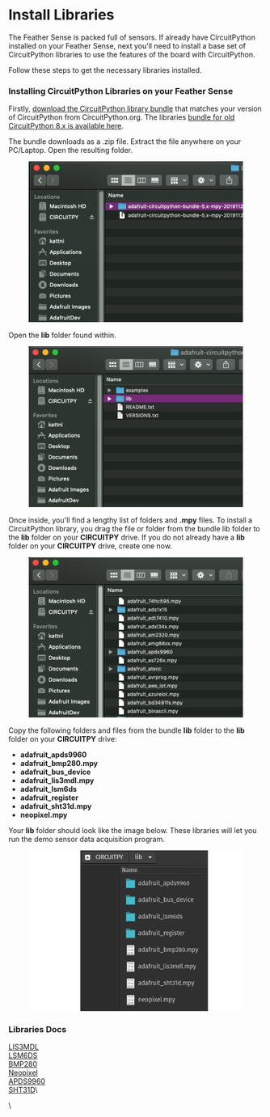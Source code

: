 # Install Libraries

The Feather Sense is packed full of sensors. If already have CircuitPython installed on your Feather Sense, next you'll need to install a base set of CircuitPython libraries to use the features of the board with CircuitPython.

Follow these steps to get the necessary libraries installed.

### Installing CircuitPython Libraries on your Feather Sense

Firstly, [download the CircuitPython library bundle](https://circuitpython.org/libraries) that matches your version of CircuitPython from CircuitPython.org. The libraries [bundle for old CircuitPython 8.x is available here](https://github.com/adafruit/Adafruit_CircuitPython_Bundle/releases/download/20250213/adafruit-circuitpython-bundle-8.x-mpy-20250213.zip).

The bundle downloads as a .zip file. Extract the file anywhere on your PC/Laptop. Open the resulting folder.

<figure><img src="../../../.gitbook/assets/image (9) (1).png" alt=""><figcaption></figcaption></figure>

Open the **lib** folder found within.

<figure><img src="../../../.gitbook/assets/image (10).png" alt=""><figcaption></figcaption></figure>

Once inside, you'll find a lengthy list of folders and **.mpy** files. To install a CircuitPython library, you drag the file or folder from the bundle lib folder to the **lib** folder on your **CIRCUITPY** drive. If you do not already have a **lib** folder on your **CIRCUITPY** drive, create one now.

<figure><img src="../../../.gitbook/assets/image (11).png" alt=""><figcaption></figcaption></figure>

Copy the following folders and files from the bundle **lib** folder to the **lib** folder on your **CIRCUITPY** drive:

* **adafruit\_apds9960**
* **adafruit\_bmp280.mpy**
* **adafruit\_bus\_device**
* **adafruit\_lis3mdl.mpy**
* **adafruit\_lsm6ds**
* **adafruit\_register**
* **adafruit\_sht31d.mpy**
* **neopixel.mpy**

Your **lib** folder should look like the image below. These libraries will let you run the demo sensor data acquisition program.

<figure><img src="../../../.gitbook/assets/image (12).png" alt=""><figcaption></figcaption></figure>



### Libraries Docs

[LIS3MDL](https://docs.circuitpython.org/projects/lis3mdl/en/latest/)\
[LSM6DS](https://docs.circuitpython.org/projects/lsm6dsox/en/latest/)\
[BMP280](https://docs.circuitpython.org/projects/bmp280/en/latest/)\
[Neopixel](https://docs.circuitpython.org/projects/neopixel/en/latest/)\
[APDS9960](https://docs.circuitpython.org/projects/apds9960/en/latest/)\
[SHT31D](https://docs.circuitpython.org/projects/sht31d/en/latest/)\


\



